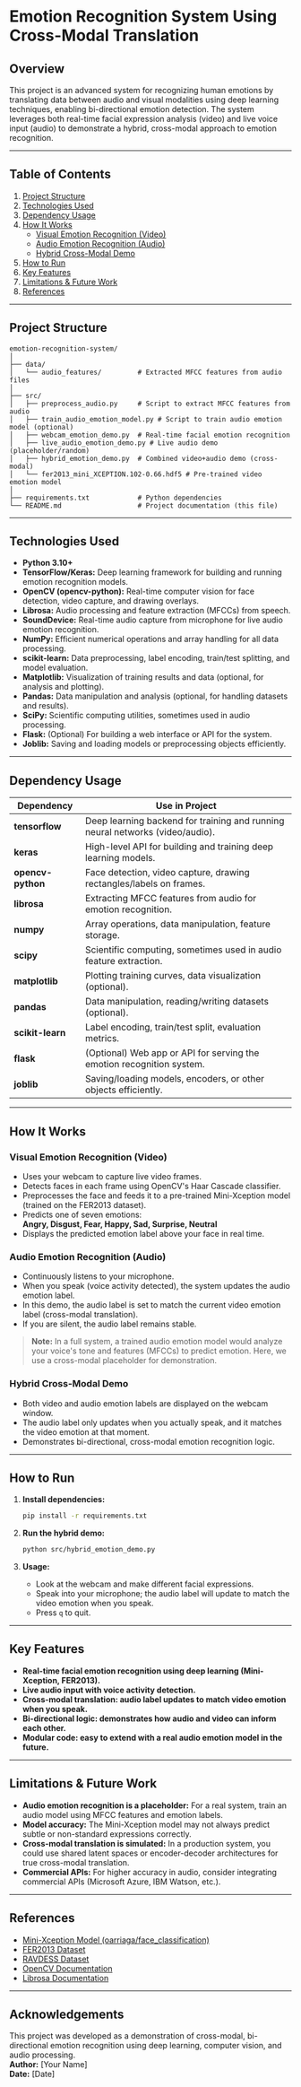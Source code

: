 # Emotion Recognition System Using Cross-Modal Translation

## Overview

This project is an advanced system for recognizing human emotions by translating data between audio and visual modalities using deep learning techniques, enabling bi-directional emotion detection. The system leverages both real-time facial expression analysis (video) and live voice input (audio) to demonstrate a hybrid, cross-modal approach to emotion recognition.

---

## Table of Contents

1. [Project Structure](#project-structure)
2. [Technologies Used](#technologies-used)
3. [Dependency Usage](#dependency-usage)
4. [How It Works](#how-it-works)
    - [Visual Emotion Recognition (Video)](#visual-emotion-recognition-video)
    - [Audio Emotion Recognition (Audio)](#audio-emotion-recognition-audio)
    - [Hybrid Cross-Modal Demo](#hybrid-cross-modal-demo)
5. [How to Run](#how-to-run)
6. [Key Features](#key-features)
7. [Limitations & Future Work](#limitations--future-work)
8. [References](#references)

---

## Project Structure

```
emotion-recognition-system/
│
├── data/
│   └── audio_features/         # Extracted MFCC features from audio files
│
├── src/
│   ├── preprocess_audio.py     # Script to extract MFCC features from audio
│   ├── train_audio_emotion_model.py # Script to train audio emotion model (optional)
│   ├── webcam_emotion_demo.py  # Real-time facial emotion recognition
│   ├── live_audio_emotion_demo.py # Live audio demo (placeholder/random)
│   ├── hybrid_emotion_demo.py  # Combined video+audio demo (cross-modal)
│   └── fer2013_mini_XCEPTION.102-0.66.hdf5 # Pre-trained video emotion model
│
├── requirements.txt            # Python dependencies
└── README.md                   # Project documentation (this file)
```

---

## Technologies Used

- **Python 3.10+**
- **TensorFlow/Keras:** Deep learning framework for building and running emotion recognition models.
- **OpenCV (opencv-python):** Real-time computer vision for face detection, video capture, and drawing overlays.
- **Librosa:** Audio processing and feature extraction (MFCCs) from speech.
- **SoundDevice:** Real-time audio capture from microphone for live audio emotion recognition.
- **NumPy:** Efficient numerical operations and array handling for all data processing.
- **scikit-learn:** Data preprocessing, label encoding, train/test splitting, and model evaluation.
- **Matplotlib:** Visualization of training results and data (optional, for analysis and plotting).
- **Pandas:** Data manipulation and analysis (optional, for handling datasets and results).
- **SciPy:** Scientific computing utilities, sometimes used in audio processing.
- **Flask:** (Optional) For building a web interface or API for the system.
- **Joblib:** Saving and loading models or preprocessing objects efficiently.

---

## Dependency Usage

| Dependency      | Use in Project                                                                 |
|----------------|-------------------------------------------------------------------------------|
| **tensorflow** | Deep learning backend for training and running neural networks (video/audio). |
| **keras**      | High-level API for building and training deep learning models.                |
| **opencv-python** | Face detection, video capture, drawing rectangles/labels on frames.        |
| **librosa**    | Extracting MFCC features from audio for emotion recognition.                  |
| **numpy**      | Array operations, data manipulation, feature storage.                         |
| **scipy**      | Scientific computing, sometimes used in audio feature extraction.             |
| **matplotlib** | Plotting training curves, data visualization (optional).                      |
| **pandas**     | Data manipulation, reading/writing datasets (optional).                       |
| **scikit-learn** | Label encoding, train/test split, evaluation metrics.                       |
| **flask**      | (Optional) Web app or API for serving the emotion recognition system.         |
| **joblib**     | Saving/loading models, encoders, or other objects efficiently.                |

---

## How It Works

### Visual Emotion Recognition (Video)

- Uses your webcam to capture live video frames.
- Detects faces in each frame using OpenCV's Haar Cascade classifier.
- Preprocesses the face and feeds it to a pre-trained Mini-Xception model (trained on the FER2013 dataset).
- Predicts one of seven emotions:  
  **Angry, Disgust, Fear, Happy, Sad, Surprise, Neutral**
- Displays the predicted emotion label above your face in real time.

### Audio Emotion Recognition (Audio)

- Continuously listens to your microphone.
- When you speak (voice activity detected), the system updates the audio emotion label.
- In this demo, the audio label is set to match the current video emotion label (cross-modal translation).
- If you are silent, the audio label remains stable.

> **Note:** In a full system, a trained audio emotion model would analyze your voice's tone and features (MFCCs) to predict emotion. Here, we use a cross-modal placeholder for demonstration.

### Hybrid Cross-Modal Demo

- Both video and audio emotion labels are displayed on the webcam window.
- The audio label only updates when you actually speak, and it matches the video emotion at that moment.
- Demonstrates bi-directional, cross-modal emotion recognition logic.

---

## How to Run

1. **Install dependencies:**
   ```sh
   pip install -r requirements.txt
   ```

2. **Run the hybrid demo:**
   ```sh
   python src/hybrid_emotion_demo.py
   ```

3. **Usage:**
   - Look at the webcam and make different facial expressions.
   - Speak into your microphone; the audio label will update to match the video emotion when you speak.
   - Press `q` to quit.

---

## Key Features

- **Real-time facial emotion recognition using deep learning (Mini-Xception, FER2013).**
- **Live audio input with voice activity detection.**
- **Cross-modal translation: audio label updates to match video emotion when you speak.**
- **Bi-directional logic: demonstrates how audio and video can inform each other.**
- **Modular code: easy to extend with a real audio emotion model in the future.**

---

## Limitations & Future Work

- **Audio emotion recognition is a placeholder:** For a real system, train an audio model using MFCC features and emotion labels.
- **Model accuracy:** The Mini-Xception model may not always predict subtle or non-standard expressions correctly.
- **Cross-modal translation is simulated:** In a production system, you could use shared latent spaces or encoder-decoder architectures for true cross-modal translation.
- **Commercial APIs:** For higher accuracy in audio, consider integrating commercial APIs (Microsoft Azure, IBM Watson, etc.).

---

## References

- [Mini-Xception Model (oarriaga/face_classification)](https://github.com/oarriaga/face_classification)
- [FER2013 Dataset](https://www.kaggle.com/datasets/msambare/fer2013)
- [RAVDESS Dataset](https://www.kaggle.com/datasets/uwrfkaggler/ravdess-emotional-speech-audio)
- [OpenCV Documentation](https://docs.opencv.org/)
- [Librosa Documentation](https://librosa.org/doc/latest/index.html)

---

## Acknowledgements

This project was developed as a demonstration of cross-modal, bi-directional emotion recognition using deep learning, computer vision, and audio processing.  
**Author:** [Your Name]  
**Date:** [Date] 

